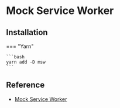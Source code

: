 # Mock Service Worker

## Installation

=== "Yarn"

    ```bash
    yarn add -D msw
    ```

## Reference

-   [Mock Service Worker](https://mswjs.io/)
